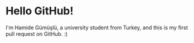 # Hello GitHub!

I'm Hamide Gümüşlü, a university student from Turkey, and this is my first pull request on GitHub. :)

